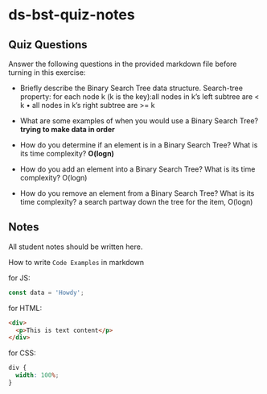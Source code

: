 # ds-bst-quiz-notes

## Quiz Questions

Answer the following questions in the provided markdown file before turning in this exercise:

- Briefly describe the Binary Search Tree data structure.
  Search-tree property: for each node k (k is the key):all nodes in k’s left subtree are < k
  • all nodes in k’s right subtree are >= k

- What are some examples of when you would use a Binary Search Tree?
  **trying to make data in order**

- How do you determine if an element is in a Binary Search Tree? What is its time complexity?
  **O(logn)**
- How do you add an element into a Binary Search Tree? What is its time complexity?
  O(logn)
- How do you remove an element from a Binary Search Tree? What is its time complexity?
  a search partway down the tree for the item, O(logn)

## Notes

All student notes should be written here.

How to write `Code Examples` in markdown

for JS:

```javascript
const data = 'Howdy';
```

for HTML:

```html
<div>
  <p>This is text content</p>
</div>
```

for CSS:

```css
div {
  width: 100%;
}
```
